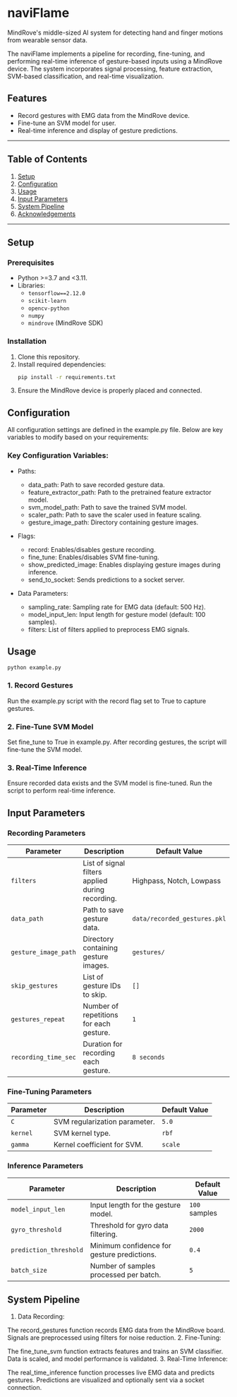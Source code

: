 # naviFlame
MindRove's middle-sized AI system for detecting hand and finger motions from wearable sensor data.

The naviFlame implements a pipeline for recording, fine-tuning, and performing real-time inference of gesture-based inputs using a MindRove device. The system incorporates signal processing, feature extraction, SVM-based classification, and real-time visualization.

## Features
- Record gestures with EMG data from the MindRove device.
- Fine-tune an SVM model for user.
- Real-time inference and display of gesture predictions.


---

## Table of Contents
1. [Setup](#setup)
2. [Configuration](#configuration)
3. [Usage](#usage)
4. [Input Parameters](#input-parameters)
5. [System Pipeline](#system-pipeline)
6. [Acknowledgements](#acknowledgements)

---

## Setup

### Prerequisites
- Python >=3.7 and <3.11.
- Libraries:
  - `tensorflow==2.12.0`
  - `scikit-learn`
  - `opencv-python`
  - `numpy`
  - `mindrove` (MindRove SDK)

### Installation
1. Clone this repository.
2. Install required dependencies:
   ```bash
   pip install -r requirements.txt
3. Ensure the MindRove device is properly placed and connected.


## Configuration
All configuration settings are defined in the example.py file. Below are key variables to modify based on your requirements:

### Key Configuration Variables:
- Paths:
    - data_path: Path to save recorded gesture data.
    - feature_extractor_path: Path to the pretrained feature extractor model.
    - svm_model_path: Path to save the trained SVM model.
    - scaler_path: Path to save the scaler used in feature scaling.
    - gesture_image_path: Directory containing gesture images.

- Flags:
    - record: Enables/disables gesture recording.
    - fine_tune: Enables/disables SVM fine-tuning.
    - show_predicted_image: Enables displaying gesture images during inference.
    - send_to_socket: Sends predictions to a socket server.

- Data Parameters:
    - sampling_rate: Sampling rate for EMG data (default: 500 Hz).
    - model_input_len: Input length for gesture model (default: 100 samples).
    - filters: List of filters applied to preprocess EMG signals.
    
    
## Usage
```python example.py```
### 1. Record Gestures
Run the example.py script with the record flag set to True to capture gestures.
### 2. Fine-Tune SVM Model
Set fine_tune to True in example.py. After recording gestures, the script will fine-tune the SVM model.
### 3. Real-Time Inference
Ensure recorded data exists and the SVM model is fine-tuned. Run the script to perform real-time inference.

## Input Parameters

### Recording Parameters
| Parameter             | Description                                      | Default Value             |
|-----------------------|--------------------------------------------------|---------------------------|
| `filters`             | List of signal filters applied during recording. | Highpass, Notch, Lowpass  |
| `data_path`           | Path to save gesture data.                       | `data/recorded_gestures.pkl` |
| `gesture_image_path`  | Directory containing gesture images.             | `gestures/`               |
| `skip_gestures`       | List of gesture IDs to skip.                     | `[]`                      |
| `gestures_repeat`     | Number of repetitions for each gesture.          | `1`                       |
| `recording_time_sec`  | Duration for recording each gesture.             | `8 seconds`               |

### Fine-Tuning Parameters
| Parameter             | Description                                      | Default Value             |
|-----------------------|--------------------------------------------------|---------------------------|
| `C`                   | SVM regularization parameter.                   | `5.0`                     |
| `kernel`              | SVM kernel type.                                | `rbf`                     |
| `gamma`               | Kernel coefficient for SVM.                     | `scale`                   |

### Inference Parameters
| Parameter             | Description                                      | Default Value             |
|-----------------------|--------------------------------------------------|---------------------------|
| `model_input_len`     | Input length for the gesture model.              | `100` samples             |
| `gyro_threshold`      | Threshold for gyro data filtering.               | `2000`                    |
| `prediction_threshold`| Minimum confidence for gesture predictions.      | `0.4`                     |
| `batch_size`          | Number of samples processed per batch.           | `5`                       |



## System Pipeline
1. Data Recording:

The record_gestures function records EMG data from the MindRove board.
Signals are preprocessed using filters for noise reduction.
2. Fine-Tuning:

The fine_tune_svm function extracts features and trains an SVM classifier.
Data is scaled, and model performance is validated.
3. Real-Time Inference:

The real_time_inference function processes live EMG data and predicts gestures.
Predictions are visualized and optionally sent via a socket connection.
